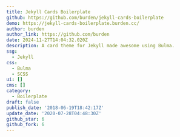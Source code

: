 ```yaml
---
title: Jekyll Cards Boilerplate
github: https://github.com/burden/jekyll-cards-boilerplate
demo: https://jekyll-cards-boilerplate.burden.cc/
author: burden
author_link: https://github.com/burden
date: 2024-11-27T14:04:32.020Z
description: A card theme for Jekyll made awesome using Bulma.
ssg:
  - Jekyll
css:
  - Bulma
  - SCSS
ui: []
cms: []
category:
  - Boilerplate
draft: false
publish_date: '2018-06-19T18:42:17Z'
update_date: '2020-07-28T04:48:30Z'
github_star: 6
github_fork: 6
---
```

